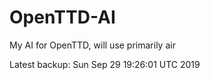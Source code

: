 # OpenTTD-AI
My AI for OpenTTD, will use primarily air

Latest backup: Sun Sep 29 19:26:01 UTC 2019
